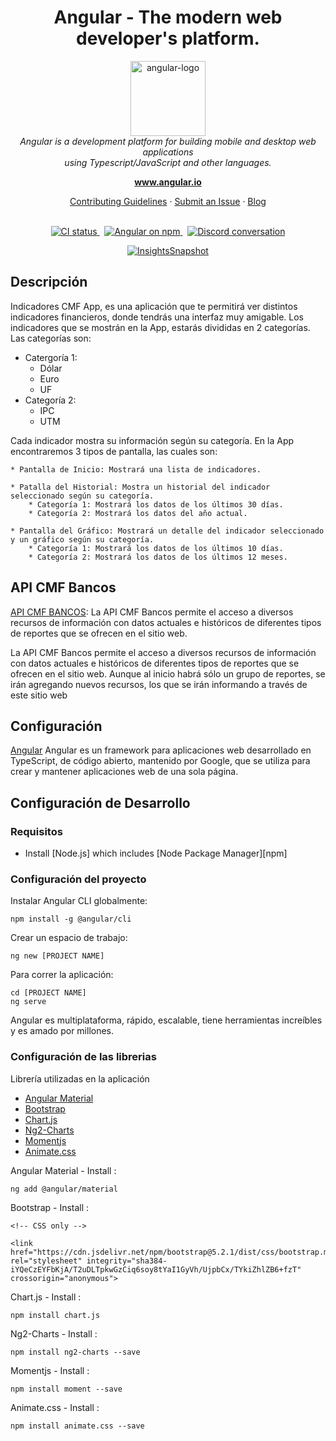 <h1 align="center">Angular - The modern web developer's platform.</h1>

<p align="center">
  <img src="https://upload.wikimedia.org/wikipedia/commons/c/cf/Angular_full_color_logo.svg" alt="angular-logo" width="120px" height="120px"/>
  <br>
  <i>Angular is a development platform for building mobile and desktop web applications
    <br> using Typescript/JavaScript and other languages.</i>
  <br>
</p>

<p align="center">
  <a href="https://www.angular.io"><strong>www.angular.io</strong></a>
  <br>
</p>

<p align="center">
  <a href="CONTRIBUTING.md">Contributing Guidelines</a>
  ·
  <a href="https://github.com/angular/angular/issues">Submit an Issue</a>
  ·
  <a href="https://blog.angular.io/">Blog</a>
  <br>
  <br>
</p>

<p align="center">
  <a href="https://circleci.com/gh/angular/workflows/angular/tree/main">
    <img src="https://img.shields.io/circleci/build/github/angular/angular/main.svg?logo=circleci&logoColor=fff&label=CircleCI" alt="CI status" />
  </a>&nbsp;
  <a href="https://www.npmjs.com/@angular/core">
    <img src="https://img.shields.io/npm/v/@angular/core.svg?logo=npm&logoColor=fff&label=NPM+package&color=limegreen" alt="Angular on npm" />
  </a>&nbsp;
  <a href="https://discord.gg/angular">
    <img src="https://img.shields.io/discord/463752820026376202.svg?logo=discord&logoColor=fff&label=Discord&color=7389d8" alt="Discord conversation" />
  </a>
</p>

<p align="center">
  <a href="https://app.circleci.com/insights/github/angular/angular/workflows/default_workflow?branch=main">
    <img src="https://dl.circleci.com/insights-snapshot/gh/angular/angular/main/default_workflow/badge.svg" alt="InsightsSnapshot" />
  </a>
</p>

## Descripción

Indicadores CMF App, es una aplicación que te permitirá ver distintos indicadores financieros, donde tendrás una interfaz muy amigable.
Los indicadores que se mostrán en la App, estarás divididas en 2 categorías. Las categorías son:
* Catergoría 1:
    * Dólar
    * Euro
    * UF
* Categoría 2: 
    * IPC
    * UTM
    
Cada indicador mostra su información según su categoría. En la App encontraremos 3 tipos de pantalla, las cuales son:  
    
    * Pantalla de Inicio: Mostrará una lista de indicadores.
    
    * Patalla del Historial: Mostra un historial del indicador seleccionado según su categoría.
        * Categoría 1: Mostrará los datos de los últimos 30 días.
        * Categoría 2: Mostrará los datos del año actual.
    
    * Pantalla del Gráfico: Mostrará un detalle del indicador seleccionado y un gráfico según su categoría.
        * Categoría 1: Mostrará los datos de los últimos 10 días.
        * Categoría 2: Mostrará los datos de los últimos 12 meses.

## API CMF Bancos

[API CMF BANCOS](https://api.cmfchile.cl/que-es-api.html): La API CMF Bancos permite el acceso a diversos recursos de información con datos actuales e históricos de diferentes tipos de reportes que se ofrecen en el sitio web.

La API CMF Bancos permite el acceso a diversos recursos de información con datos actuales e históricos de diferentes tipos de reportes que se ofrecen en el sitio web. Aunque al inicio habrá sólo un grupo de reportes, se irán agregando nuevos recursos, los que se irán informando a través de este sitio web

## Configuración

[Angular](https://angular.io) Angular es un framework para aplicaciones web desarrollado en TypeScript, de código abierto, mantenido por Google, que se utiliza para crear y mantener aplicaciones web de una sola página.

## Configuración de Desarrollo

### Requisitos

- Install [Node.js] which includes [Node Package Manager][npm]

### Configuración del proyecto

Instalar Angular CLI globalmente:

```
npm install -g @angular/cli
```

Crear un espacio de trabajo:

```
ng new [PROJECT NAME]
```

Para correr la aplicación:

```
cd [PROJECT NAME]
ng serve
```

Angular es multiplataforma, rápido, escalable, tiene herramientas increíbles y es amado por millones.


### Configuración de las librerias

Librería utilizadas en la aplicación


* [Angular Material](https://material.angular.io)
* [Bootstrap](https://getbootstrap.com)
* [Chart.js](https://www.chartjs.org)
* [Ng2-Charts](https://www.npmjs.com/package/ng2-charts)
* [Momentjs](https://momentjs.com)
* [Animate.css](https://animate.style)


Angular Material - Install :

```
ng add @angular/material
```

Bootstrap - Install :

```
<!-- CSS only -->

<link href="https://cdn.jsdelivr.net/npm/bootstrap@5.2.1/dist/css/bootstrap.min.css" rel="stylesheet" integrity="sha384-iYQeCzEYFbKjA/T2uDLTpkwGzCiq6soy8tYaI1GyVh/UjpbCx/TYkiZhlZB6+fzT" crossorigin="anonymous">
```

Chart.js - Install :

```
npm install chart.js
```

Ng2-Charts - Install :

```
npm install ng2-charts --save
```

Momentjs - Install :

```
npm install moment --save
```

Animate.css - Install :

```
npm install animate.css --save
```
